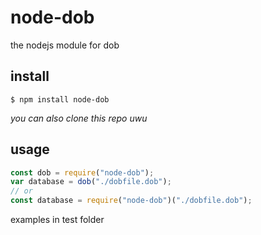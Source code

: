 # node-dob
the nodejs module for dob

## install
```
$ npm install node-dob
```  
*you can also clone this repo uwu*

## usage
```javascript
const dob = require("node-dob");
var database = dob("./dobfile.dob");
// or
const database = require("node-dob")("./dobfile.dob");
```

examples in test folder